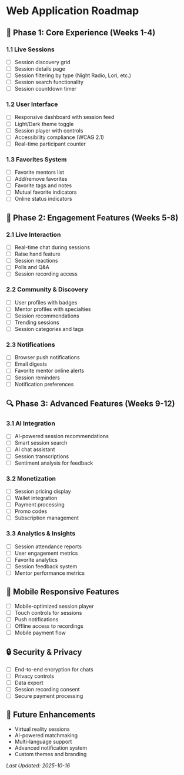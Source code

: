 # Web Application Roadmap

## 🎯 Phase 1: Core Experience (Weeks 1-4)

### 1.1 Live Sessions
- [ ] Session discovery grid
- [ ] Session details page
- [ ] Session filtering by type (Night Radio, Lori, etc.)
- [ ] Session search functionality
- [ ] Session countdown timer

### 1.2 User Interface
- [ ] Responsive dashboard with session feed
- [ ] Light/Dark theme toggle
- [ ] Session player with controls
- [ ] Accessibility compliance (WCAG 2.1)
- [ ] Real-time participant counter

### 1.3 Favorites System
- [ ] Favorite mentors list
- [ ] Add/remove favorites
- [ ] Favorite tags and notes
- [ ] Mutual favorite indicators
- [ ] Online status indicators

## 🚀 Phase 2: Engagement Features (Weeks 5-8)

### 2.1 Live Interaction
- [ ] Real-time chat during sessions
- [ ] Raise hand feature
- [ ] Session reactions
- [ ] Polls and Q&A
- [ ] Session recording access

### 2.2 Community & Discovery
- [ ] User profiles with badges
- [ ] Mentor profiles with specialties
- [ ] Session recommendations
- [ ] Trending sessions
- [ ] Session categories and tags

### 2.3 Notifications
- [ ] Browser push notifications
- [ ] Email digests
- [ ] Favorite mentor online alerts
- [ ] Session reminders
- [ ] Notification preferences

## 🔍 Phase 3: Advanced Features (Weeks 9-12)

### 3.1 AI Integration
- [ ] AI-powered session recommendations
- [ ] Smart session search
- [ ] AI chat assistant
- [ ] Session transcriptions
- [ ] Sentiment analysis for feedback

### 3.2 Monetization
- [ ] Session pricing display
- [ ] Wallet integration
- [ ] Payment processing
- [ ] Promo codes
- [ ] Subscription management

### 3.3 Analytics & Insights
- [ ] Session attendance reports
- [ ] User engagement metrics
- [ ] Favorite analytics
- [ ] Session feedback system
- [ ] Mentor performance metrics

## 📱 Mobile Responsive Features
- [ ] Mobile-optimized session player
- [ ] Touch controls for sessions
- [ ] Push notifications
- [ ] Offline access to recordings
- [ ] Mobile payment flow

## 🔒 Security & Privacy
- [ ] End-to-end encryption for chats
- [ ] Privacy controls
- [ ] Data export
- [ ] Session recording consent
- [ ] Secure payment processing

## 📅 Future Enhancements
- Virtual reality sessions
- AI-powered matchmaking
- Multi-language support
- Advanced notification system
- Custom themes and branding

*Last Updated: 2025-10-16*
